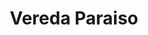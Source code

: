 ---
title: Vereda Paraiso
nombre_comunidad: Vereda Paraiso
municipio: |+
  Colosó

departamento: Sucre
descripcion: >-
  La vereda cuenta con dos sectores, Paraíso 1 y Paraíso 2. Tiene acueducto por
  gravedad y energía. No cuentan con servicio de gas. Se dedican principalmente
  a la apicultura, y en menor medida producción de cacao y yuca amarga
num_personas: 210
num_familias: 70
min_distancia_casco_urbano: 5
km_distancia_casco_urbano: 3
vias_acceso: Vía asfaltada hasta la comunidad y destapada entre un sector y otro
infraestructura_comunitaria:
  - Instituciones educativas (IE)
notas_infraestructura_comunitaria: IE hasta 5°.
liderazgo_comunidad:
  - >-
    Su asociación de productores de miel y apicultura tiene 16 años de trabajo.
    hay un liderazgo importante. Tienen base social para sostenibilidad
    productiva y social

    Se requiere relevo generacional.

    La comunidad es activa para participar
  - |2-
     en especial los hombres en el horario de la tarde que vienen de trabajar.
    las JAC están constituidas aunque algo inactivas
inclusion_diversidad_genero: >-
  Las mujeres participan en familias en acción, familias en su tierra y algunas
  activiades de la UARIV

  La participación de mujeres en ASOAPICOL  es mínima, solo tienen una asociada
  mujer.


  Hay una representatividad de Narrar para vivir.
comentarios_conectividad: >-
  Se tiene señal de manera constante, algunas viviendas no tienen, pero en su
  mayoría la gente tiene
punto_SOLE: Institución educativa
comentarios_punto_SOLE:
  - INSTITUCIÓN EDUCATIVA VEREDA EL PARAISO.
ppales_actividades_economicas_vocacion_productiva:
  - Apicultura
  - Agroforestal
comentarios_ppales_actividades_economicas_vocacion_productiva: |-
  Agricultura (Cacao y Yuca Amarga).
  Producción de miel (estacional).
comunidad_sostenible_uso_suelo: >-
  La producción de miel hace parte de la cadena apícola de Sucre. tienen 200
  colmenas aproximadamente / 3 toneladas anuales
org_con_proyeccion:
  - Asoapicol
servicios_publicos_comunidades_focalizadas:
  - |-
    Acueducto
    Energía
    Gas
comunidades_focalizadas_educacion_infraestructura_educativa:
  - Institución educativa
comunidades_focalizadas_practicas_organizativas:
  - Asociación de Apicultores de Colosó
  - Junta de Acción Comunal
  - Junta de Acción Comunal
conectividad_minima: Bueno
iniciativas_priorizadas:
  - Apicultura
  - Yuca Brava
  - Piscicultura
org_focalizada:
  - Asoapicol
riesgo: ''
otros_programas_USAID: []
alianzas_colaboradores:
  - Cursos apicolas con otras asociaciones
  - ' están formulando proyectos en OCAD paz: Cosecha de agua con silvo pastoril (Jaguey y riego) y (cosecha de agua con limón tahití)'
posibilidad_iniciativas_conjuntas_aliados_2:
  - Cursos apÍcolas
  - Cosecha de agua con silvo pastoril
  - Cosecha de agua con limón tahití
actividades_ocio:
  - Fútbol
  - Tejo
  - Softbol (no hay cancha)
medios_comunicacion_narrativas_locales:
  - Colectivo comunicaciones Montes de María
  - Colectivo de comunicaciones
  - Emisora La Nueva 100.7
num_visitas_realizadas: 43
num_diagnosticos_rurales_participativos_realizados: 1
infraestructura_salud_atencion_psicosocial:
  - Proyectos agroforestales con apoyo psicosocial
notas_infraestructura_salud_atencion_psicosocial: >-
  Los proyectos agroforestales desarrollados han tenido apoyo psicosocial,
  actualmente no hay programas en curso.
num_visitas_predio: 5
url: /comunidad-focalizada/vereda-paraiso
layout: single
download_file: /reportes/vereda-paraiso.pdf

---